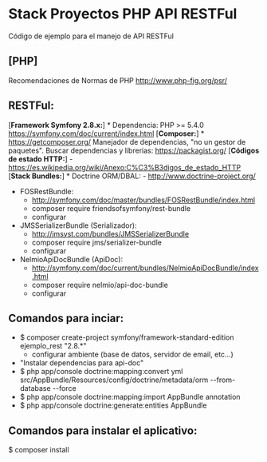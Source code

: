 Stack Proyectos PHP API RESTFul
===============================

Código de ejemplo para el manejo de API RESTFul

[**PHP**]
------------------
Recomendaciones de Normas de PHP
http://www.php-fig.org/psr/

RESTFul:
------------------
[**Framework Symfony 2.8.x:**]
    * Dependencia: PHP >= 5.4.0
    https://symfony.com/doc/current/index.html
[**Composer:**]
    * https://getcomposer.org/
    Manejador de dependencias, "no un gestor de paquetes".
    Buscar dependencias y librerias: https://packagist.org/
[**Códigos de estado HTTP:**]
    - https://es.wikipedia.org/wiki/Anexo:C%C3%B3digos_de_estado_HTTP
[**Stack Bundles:**]
    * Doctrine ORM/DBAL:
    - http://www.doctrine-project.org/
* FOSRestBundle:
    - http://symfony.com/doc/master/bundles/FOSRestBundle/index.html
    - composer require friendsofsymfony/rest-bundle
    - configurar
* JMSSerializerBundle (Serializador):
    - http://jmsyst.com/bundles/JMSSerializerBundle
    - composer require jms/serializer-bundle
    - configurar
* NelmioApiDocBundle (ApiDoc):
    - http://symfony.com/doc/current/bundles/NelmioApiDocBundle/index.html
    - composer require nelmio/api-doc-bundle
    - configurar

Comandos para inciar:
---------------------
* $ composer create-project symfony/framework-standard-edition ejemplo_rest "2.8.*"
    * configurar ambiente (base de datos, servidor de email, etc...)
* "Instalar dependencias para api-doc"
* $ php app/console doctrine:mapping:convert yml src/AppBundle/Resources/config/doctrine/metadata/orm --from-database --force
* $ php app/console doctrine:mapping:import AppBundle annotation
* $ php app/console doctrine:generate:entities AppBundle

Comandos para instalar el aplicativo:
-------------------------------------
$ composer install